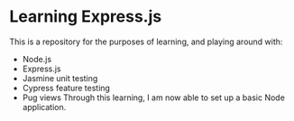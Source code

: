 # Learning Express.js

This is a repository for the purposes of learning, and playing around with:
- Node.js
- Express.js
- Jasmine unit testing
- Cypress feature testing
- Pug views
Through this learning, I am now able to set up a basic Node application.
